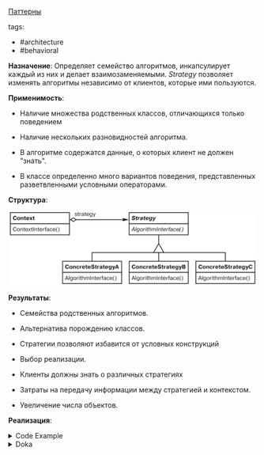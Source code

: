 [Паттерны](../../Patterns.md)

tags:

- #architecture
- #behavioral

**Назначение**: Определяет семейство алгоритмов, инкапсулирует каждый из них и делает взаимозаменяемыми. _Strategy_ позволяет изменять алгоритмы независимо от клиентов, которые ими пользуются.

**Применимость**:

- Наличие множества родственных классов, отличающихся только поведением

- Наличие нескольких разновидностей алгоритма.

- В алгоритме содержатся данные, о которых клиент не должен "знать".

- В классе определенно много вариантов поведения, представленных разветвленными условными операторами.

**Структура**:

![Strategy Structure](./Strategy.png)

**Результаты**:

- Семейства родственных алгоритмов.

- Альтернатива порождению классов.

- Стратегии позволяют избавится от условных конструкций

- Выбор реализации.

- Клиенты должны знать о различных стратегиях

- Затраты на передачу информации между стратегией и контекстом.

- Увеличение числа объектов.

**Реализация**:

<details>
 <summary>Code Example</summary>

```js
class Composition {
	constructor(compositor) {
		this.compositor = compositor;
		this.components; // Список компонентов
		this.componentCount; // Количество компонентов
		this.lineWidth; // Ширина строки в композиции
		this.lineBreaks; // Позиции точек разбиения строки
		this.lineCount; // Количество строк
	}

	repair() {
		let natural;
		let stretchablity;
		let shrinkability;
		let componentCount;
		let breaks;

		// Подготовить массивы с желательными размерами компонентов
		// ...

		// Определить, где должны находиться точки разбиения
		let breakCount = this.compositor.compose(
			natural,
			stretchablity,
			shrinkability,
			componentCount,
			this.lineWidth,
			breaks,
		);

		// Разместить компоненты с учетом точек разбиения
		// ...
	}
}

class Compositor {
	constructor() {}

	compose(natural, stretch, shrink, componentCount, lineWidth, breaks) {}
	// ...
}

class SimpleCompositor extends Compositor {
	constructor() {
		super();
	}
	compose(natural, stretch, shrink, componentCount, lineWidth, breaks) {}
}

class TeXCompositor extends Compositor {
	constructor() {
		super();
	}
	compose(natural, stretch, shrink, componentCount, lineWidth, breaks) {}
}

class ArrayCompositor extends Compositor {
	constructor() {
		super();
	}
	compose(natural, stretch, shrink, componentCount, lineWidth, breaks) {}
}

const quick = new Composition(new SimpleCompositor());
const slick = new Composition(new TeXCompositor());
const iconic = new Composition(new ArrayCompositor());
```

</details>

<details>
 <summary>Doka</summary>
 ```js
 ```
</details>
